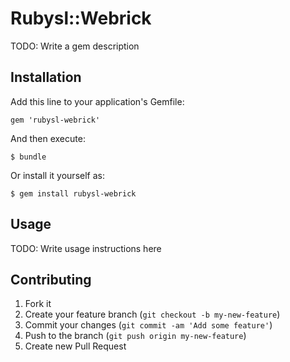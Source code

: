 # Rubysl::Webrick

TODO: Write a gem description

## Installation

Add this line to your application's Gemfile:

    gem 'rubysl-webrick'

And then execute:

    $ bundle

Or install it yourself as:

    $ gem install rubysl-webrick

## Usage

TODO: Write usage instructions here

## Contributing

1. Fork it
2. Create your feature branch (`git checkout -b my-new-feature`)
3. Commit your changes (`git commit -am 'Add some feature'`)
4. Push to the branch (`git push origin my-new-feature`)
5. Create new Pull Request
